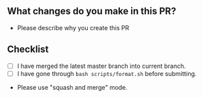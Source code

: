 ## What changes do you make in this PR?

* Please describe why you create this PR

## Checklist

* [ ] I have merged the latest master branch into current branch.
* [ ] I have gone through `bash scripts/format.sh` before submitting.
* Please use "squash and merge" mode.
